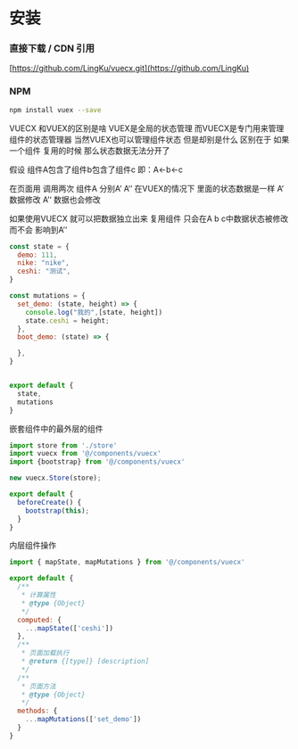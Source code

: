 # 安装

### 直接下载 / CDN 引用

[https://github.com/LingKu/vuecx.git](https://github.com/LingKu)


### NPM

``` bash
npm install vuex --save
```

VUECX 和VUEX的区别是啥 VUEX是全局的状态管理 而VUECX是专门用来管理组件的状态管理器 当然VUEX也可以管理组件状态 但是却别是什么 
区别在于 如果一个组件 复用的时候 那么状态数据无法分开了 

假设 组件A包含了组件b包含了组件c 即：A<-b<-c

在页面用 调用两次 组件A 分别A’ A‘’  在VUEX的情况下 里面的状态数据是一样 A‘ 数据修改 A’‘ 数据也会修改

如果使用VUECX 就可以把数据独立出来 复用组件 只会在A b c中数据状态被修改 而不会 影响到A’‘


``` js
const state = {
  demo: 111,
  nike: "nike",
  ceshi: "测试",
}

const mutations = {
  set_demo: (state, height) => {
    console.log("我的",[state, height])
    state.ceshi = height;
  },
  boot_demo: (state) => {

  },
}


export default {
  state,
  mutations
}
```
嵌套组件中的最外层的组件

``` js
import store from './store'
import vuecx from '@/components/vuecx'
import {bootstrap} from '@/components/vuecx'

new vuecx.Store(store);

export default {
  beforeCreate() {
    bootstrap(this);
  }
}
```
内层组件操作


``` js
import { mapState, mapMutations } from '@/components/vuecx'

export default {
  /**
   * 计算属性
   * @type {Object}
   */
  computed: {
    ...mapState(['ceshi'])
  },
  /**
   * 页面加载执行
   * @return {[type]} [description]
   */
  /**
   * 页面方法
   * @type {Object}
   */
  methods: {
    ...mapMutations(['set_demo'])
  }
}
```
